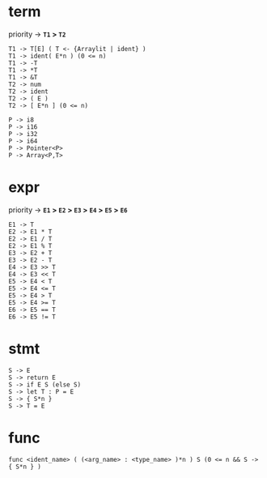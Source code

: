# term

priority -> **`T1` > `T2`**

```
T1 -> T[E] ( T <- {Arraylit | ident} )
T1 -> ident( E*n ) (0 <= n)
T1 -> -T
T1 -> *T
T1 -> &T
T2 -> num
T2 -> ident
T2 -> ( E )
T2 -> [ E*n ] (0 <= n)

P -> i8
P -> i16
P -> i32
P -> i64
P -> Pointer<P>
P -> Array<P,T>
```

# expr

priority -> **`E1` > `E2` > `E3` > `E4` > `E5` > `E6`**

```
E1 -> T
E2 -> E1 * T
E2 -> E1 / T
E2 -> E1 % T
E3 -> E2 + T
E3 -> E2 - T
E4 -> E3 >> T
E4 -> E3 << T
E5 -> E4 < T
E5 -> E4 <= T
E5 -> E4 > T
E5 -> E4 >= T
E6 -> E5 == T
E6 -> E5 != T
```

# stmt

```
S -> E
S -> return E
S -> if E S (else S)
S -> let T : P = E
S -> { S*n }
S -> T = E
```

# func

```
func <ident_name> ( (<arg_name> : <type_name> )*n ) S (0 <= n && S -> { S*n } )
```
